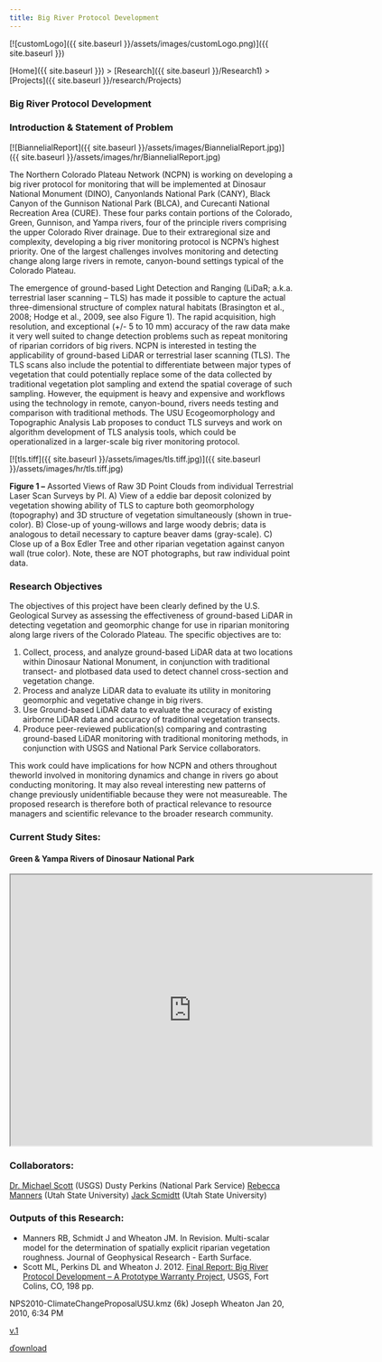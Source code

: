 ```yaml
---
title: Big River Protocol Development
---
```


[![customLogo]({{ site.baseurl }}/assets/images/customLogo.png)]({{ site.baseurl }})

[Home]({{ site.baseurl }})‎ > ‎[Research]({{ site.baseurl }}/Research1)‎ > ‎[Projects]({{ site.baseurl }}/research/Projects)

### Big River Protocol Development

### Introduction & Statement of Problem

[![BiannelialReport]({{ site.baseurl }}/assets/images/BiannelialReport.jpg)]({{ site.baseurl }}/assets/images/hr/BiannelialReport.jpg)



The Northern Colorado Plateau Network (NCPN) is working on developing a big river protocol for monitoring that will be implemented at Dinosaur National Monument (DINO), Canyonlands National Park (CANY), Black Canyon of the Gunnison National Park (BLCA), and Curecanti National Recreation Area (CURE). These four parks contain portions of the Colorado, Green, Gunnison, and Yampa rivers, four of the principle rivers comprising the upper Colorado River drainage. Due to their extraregional size and complexity, developing a big river monitoring protocol is NCPN’s highest priority. One of the largest challenges involves monitoring and detecting change along large rivers in remote, canyon-bound settings typical of the Colorado Plateau.

The emergence of ground-based Light Detection and Ranging (LiDaR; a.k.a. terrestrial laser scanning – TLS) has made it possible to capture the actual three-dimensional structure of complex natural habitats (Brasington et al., 2008; Hodge et al., 2009, see also Figure 1). The rapid acquisition, high resolution, and exceptional (+/- 5 to 10 mm) accuracy of the raw data make it very well suited to change detection problems such as repeat monitoring of riparian corridors of big rivers. NCPN is interested in testing the applicability of ground-based LiDAR or terrestrial laser scanning (TLS). The TLS scans also include the potential to differentiate between major types of vegetation that could potentially replace some of the data collected by traditional vegetation plot sampling and extend the spatial coverage of such sampling. However, the equipment is heavy
and expensive and workflows using the technology in remote, canyon-bound, rivers needs testing and comparison with traditional methods. The USU Ecogeomorphology and Topographic Analysis Lab proposes to conduct TLS surveys and work on
algorithm development of TLS analysis tools, which could be operationalized in a larger-scale big river monitoring protocol.

[![tls.tiff]({{ site.baseurl }}/assets/images/tls.tiff.jpg)]({{ site.baseurl }}/assets/images/hr/tls.tiff.jpg)

**Figure 1 –** Assorted Views of Raw 3D Point Clouds from individual Terrestrial Laser Scan Surveys by PI. A) View of a eddie bar deposit colonized by vegetation showing ability of TLS to capture both geomorphology (topography) and 3D structure of vegetation simultaneously (shown in true-color). B) Close-up of young-willows and large woody debris; data is analogous to detail necessary to capture beaver dams (gray-scale). C) Close up of a Box Edler Tree and other riparian vegetation against canyon wall (true color). Note, these are NOT photographs, but raw individual point data.

### Research Objectives

The objectives of this project have been clearly defined by the U.S. Geological Survey as assessing the effectiveness of ground-based LiDAR in detecting vegetation and geomorphic change for use in riparian monitoring along large rivers of the Colorado Plateau. The specific objectives are to:

1. Collect, process, and analyze ground-based LiDAR data at two locations within Dinosaur National Monument, in conjunction with traditional transect- and plotbased data used to detect channel cross-section and vegetation change.
2. Process and analyze LiDAR data to evaluate its utility in monitoring geomorphic and vegetative change in big rivers.
3. Use Ground-based LiDAR data to evaluate the accuracy of existing airborne LiDAR data and accuracy of traditional vegetation transects.
4. Produce peer-reviewed publication(s) comparing and contrasting ground-based LiDAR monitoring with traditional monitoring methods, in conjunction with USGS and National Park Service collaborators.

This work could have implications for how NCPN and others throughout theworld involved in monitoring dynamics and change in rivers go about conducting monitoring. It may also reveal interesting new patterns of change previously unidentifiable because they were not measureable. The proposed research is therefore both of practical relevance to resource managers and scientific relevance to the broader research community.

### Current Study Sites:

#### Green & Yampa Rivers of Dinosaur National Park

<iframe src="https://www.google.com/maps/d/embed?mid=1gg0RE0ZViqx1ER2tSLCugJUBOsA&hl=en" width="640" height="480"></iframe>

### Collaborators:

[Dr. Michael Scott](http://www.fort.usgs.gov/staff/staffprofile.asp?StaffID=70) (USGS)
Dusty Perkins (National Park Service)
[Rebecca Manners](http://www.cnr.usu.edu/htm/graddirectory/memberID=2040) (Utah State University)
[Jack Scmidtt](http://www.cnr.usu.edu/wats/htm/directory-plugin/memberID=827) (Utah State University)



### Outputs of this Research:

- Manners RB, Schmidt J and Wheaton JM. In Revision. Multi-scalar model for the determination of spatially explicit riparian vegetation roughness. Journal of Geophysical Research - Earth Surface.
- Scott ML, Perkins DL and Wheaton J. 2012. [Final Report: Big River Protocol Development – A Prototype Warranty Project](http://www.gis.usu.edu/~jwheaton/et_al/Reports/Big_Rivers_Final_Report_2012.pdf), USGS, Fort Colins, CO, 198 pp.



NPS2010-ClimateChangeProposalUSU.kmz (6k) Joseph Wheaton Jan 20, 2010, 6:34 PM

[v.1](http://www.joewheaton.org/system/app/pages/admin/revisions?wuid=wuid:gx:37bdb397d561ef83)

[ďownload](http://www.joewheaton.org/Home/research/projects-1/big-river-protocol-development/NPS2010-ClimateChangeProposalUSU.kmz?attredirects=0&d=1)

